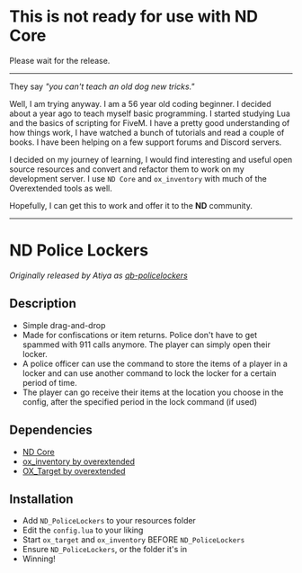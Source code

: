 # This is not ready for use with ND Core

Please wait for the release.

---
They say *"you can't teach an old dog new tricks."*

Well, I am trying anyway. I am a 56 year old coding beginner. I decided about a year ago to teach myself basic programming. I started studying Lua and the basics of scripting for FiveM. I have a pretty good understanding of how things work, I have watched a bunch of tutorials and read a couple of books. I have been helping on a few support forums and Discord servers. 

I decided on my journey of learning, I would find interesting and useful open source resources and convert and refactor them to work on my development server. I use `ND Core` and `ox_inventory` with much of the Overextended tools as well.

Hopefully, I can get this to work and offer it to the **ND** community.

---

# ND Police Lockers
*Originally released by Atiya as [qb-policelockers](https://github.com/MAtiyaaa)*
  
## Description
* Simple drag-and-drop
* Made for confiscations or item returns. Police don't have to get spammed with 911 calls anymore. The player can simply open their locker.
* A police officer can use the command to store the items of a player in a locker and can use another command to lock the locker for a certain period of time. 
* The player can go receive their items at the location you choose in the config, after the specified period in the lock command (if used)

## Dependencies
* [ND Core](https://github.com/nd-framework/ND_Core)
* [ox_inventory by overextended](https://github.com/overextended/ox_inventory)
* [OX_Target by overextended](https://github.com/overextended/ox_target)

## Installation
* Add `ND_PoliceLockers` to your resources folder
* Edit the `config.lua` to your liking
* Start `ox_target` and `ox_inventory` BEFORE `ND_PoliceLockers`
* Ensure `ND_PoliceLockers`, or the folder it's in
* Winning!

